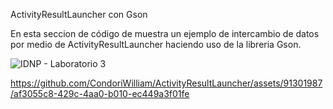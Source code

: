 ActivityResultLauncher con Gson

En esta seccion de código de muestra un ejemplo de intercambio de datos por medio de ActivityResultLauncher haciendo uso de la libreria Gson.

![IDNP - Laboratorio 3](https://github.com/CondoriWilliam/ActivityResultLauncher/assets/91301987/d2460a36-f90e-4cb4-a760-f95bf71e3f67)


https://github.com/CondoriWilliam/ActivityResultLauncher/assets/91301987/af3055c8-429c-4aa0-b010-ec449a3f01fe
